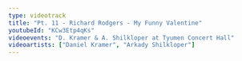 ```yaml
---
type: videotrack
title: "Pt. 11 - Richard Rodgers - My Funny Valentine"
youtubeId: "KCw3Etp4qKs"
videoevents: "D. Kramer & A. Shilkloper at Tyumen Concert Hall"
videoartists: ["Daniel Kramer", "Arkady Shilkloper"]
---
```

